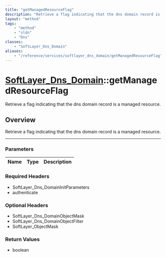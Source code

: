 ```yaml
---
title: "getManagedResourceFlag"
description: "Retrieve a flag indicating that the dns domain record is a managed resource."
layout: "method"
tags:
    - "method"
    - "sldn"
    - "Dns"
classes:
    - "SoftLayer_Dns_Domain"
aliases:
    - "/reference/services/softlayer_dns_domain/getManagedResourceFlag"
---
```

# [SoftLayer_Dns_Domain](/reference/services/SoftLayer_Dns_Domain)::getManagedResourceFlag

Retrieve a flag indicating that the dns domain record is a managed resource.


## Overview 
Retrieve a flag indicating that the dns domain record is a managed resource.

-----

### Parameters 
|Name | Type | Description |
| --- | --- | --- |


### Required Headers
* SoftLayer_Dns_DomainInitParameters
* authenticate


### Optional Headers
* SoftLayer_Dns_DomainObjectMask
* SoftLayer_Dns_DomainObjectFilter
* SoftLayer_ObjectMask

### Return Values
* boolean




